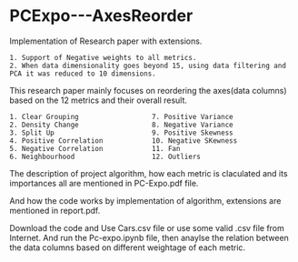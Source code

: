 # PCExpo---AxesReorder
Implementation of Research paper with extensions.
```
1. Support of Negative weights to all metrics.
2. When data dimensionality goes beyond 15, using data filtering and PCA it was reduced to 10 dimensions.
```
This research paper mainly focuses on reordering the axes(data columns) based on the 12 metrics and their overall result.
```
1. Clear Grouping                  7. Positive Variance
2. Density Change                  8. Negative Variance
3. Split Up                        9. Positive Skewness
4. Positive Correlation            10. Negative SKewness
5. Negative Correlation            11. Fan
6. Neighbourhood                   12. Outliers
```

The description of project algorithm, how each metric is claculated and its importances all are mentioned in PC-Expo.pdf file.

And how the code works by implementation of algorithm, extensions are mentioned in report.pdf.


Download the code and Use Cars.csv file or use some valid .csv file from Internet. And run the Pc-expo.ipynb file, then anaylse the relation between the data columns based on different weightage of each metric.
